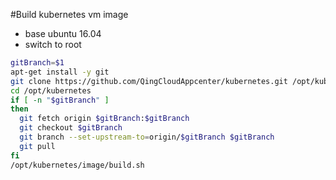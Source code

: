 #Build kubernetes vm image

* base ubuntu 16.04
* switch to root 

```bash
gitBranch=$1
apt-get install -y git
git clone https://github.com/QingCloudAppcenter/kubernetes.git /opt/kubernetes
cd /opt/kubernetes
if [ -n "$gitBranch" ]
then
  git fetch origin $gitBranch:$gitBranch
  git checkout $gitBranch
  git branch --set-upstream-to=origin/$gitBranch $gitBranch
  git pull
fi
/opt/kubernetes/image/build.sh

```